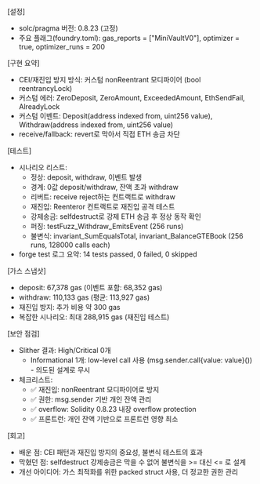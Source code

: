 [설정]
- solc/pragma 버전: 0.8.23 (고정)
- 주요 플래그(foundry.toml): gas_reports = ["MiniVaultV0"], optimizer = true, optimizer_runs = 200

[구현 요약]
- CEI/재진입 방지 방식: 커스텀 nonReentrant 모디파이어 (bool reentrancyLock)
- 커스텀 에러: ZeroDeposit, ZeroAmount, ExceededAmount, EthSendFail, AlreadyLock
- 커스텀 이벤트: Deposit(address indexed from, uint256 value), Withdraw(address indexed from, uint256 value)
- receive/fallback: revert로 막아서 직접 ETH 송금 차단

[테스트]
- 시나리오 리스트:
  * 정상: deposit, withdraw, 이벤트 발생
  * 경계: 0값 deposit/withdraw, 잔액 초과 withdraw
  * 리버트: receive reject하는 컨트랙트로 withdraw
  * 재진입: Reenteror 컨트랙트로 재진입 공격 테스트
  * 강제송금: selfdestruct로 강제 ETH 송금 후 정상 동작 확인
  * 퍼징: testFuzz_Withdraw_EmitsEvent (256 runs)
  * 불변식: invariant_SumEqualsTotal, invariant_BalanceGTEBook (256 runs, 128000 calls each)
- forge test 로그 요약: 14 tests passed, 0 failed, 0 skipped

[가스 스냅샷]
- deposit: 67,378 gas (이벤트 포함: 68,352 gas)
- withdraw: 110,133 gas (평균: 113,927 gas)
- 재진입 방지: 추가 비용 약 300 gas
- 복잡한 시나리오: 최대 288,915 gas (재진입 테스트)

[보안 점검]
- Slither 결과: High/Critical 0개
  * Informational 1개: low-level call 사용 (msg.sender.call{value: value}()) - 의도된 설계로 무시
- 체크리스트:
  * ✅ 재진입: nonReentrant 모디파이어로 방지
  * ✅ 권한: msg.sender 기반 개인 잔액 관리
  * ✅ overflow: Solidity 0.8.23 내장 overflow protection
  * ✅ 프론트런: 개인 잔액 기반으로 프론트런 영향 최소

[회고]
- 배운 점: CEI 패턴과 재진입 방지의 중요성, 불변식 테스트의 효과
- 막혔던 점: selfdestruct 강제송금은 막을 수 없어 불변식을 >= 대신 <= 로 설계
- 개선 아이디어: 가스 최적화를 위한 packed struct 사용, 더 정교한 권한 관리
